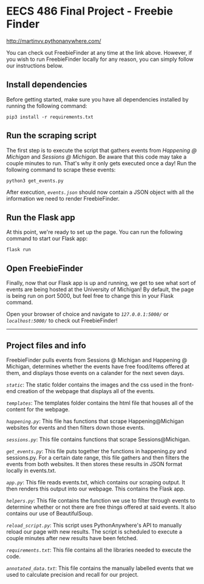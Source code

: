 # EECS 486 Final Project - Freebie Finder
<http://martinvv.pythonanywhere.com/>

You can check out FreebieFinder at any time at the link above. However, if you wish to run FreebieFinder locally for any reason, you can simply follow our instructions below.

## Install dependencies
Before getting started, make sure you have all dependencies installed by running the following command:
```
pip3 install -r requirements.txt
```

## Run the scraping script
The first step is to execute the script that gathers events from *Happening @ Michigan* and *Sessions @ Michigan*. Be aware that this code may take a couple minutes to run. That's why it only gets executed once a day! Run the following command to scrape these events:
```
python3 get_events.py
```
After execution, *`events.json`* should now contain a JSON object with all the information we need to render FreebieFinder.

## Run the Flask app
At this point, we're ready to set up the page. You can run the following command to start our Flask app:
```
flask run
```
## Open FreebieFinder
Finally, now that our Flask app is up and running, we get to see what sort of events are being hosted at the University of Michigan! By default, the page is being run on port 5000, but feel free to change this in your Flask command. 

Open your browser of choice and navigate to *`127.0.0.1:5000/`* or *`localhost:5000/`* to check out FreebieFinder!


---

## Project files and info
FreebieFinder pulls events from Sessions @ Michigan and Happening @ Michigan, determines whether the events have free food/items offered at them, and displays those events on a calander for the next seven days.

*`static`*: The static folder contains the images and the css used in the front-end creation of the webpage that displays all of the events.

*`templates`*: The templates folder contains the html file that houses all of the content for the webpage.

*`happening.py`*: This file has functions that scrape Happening@Michigan websites for events and then filters down those events.

*`sessions.py`*: This file contains functions that scrape Sessions@Michigan.

*`get_events.py`*: This file puts together the functions in happening.py and sessions.py. For a certain date range, this file gathers and then filters the events from both websites. It then stores these results in JSON format locally in events.txt.

*`app.py`*: This file reads events.txt, which contains our scraping output. It then renders this output into our webpage. This contains the Flask app.

*`helpers.py`*: This file contains the function we use to filter through events to determine whether or not there are free things offered at said events. It also contains our use of BeautifulSoup.

*`reload_script.py`*: This script uses PythonAnywhere's API to manually reload our page with new results. The script is scheduled to execute a couple minutes after new results have been fetched.

*`requirements.txt`*: This file contains all the libraries needed to execute the code.

*`annotated_data.txt`*: This file contains the manually labelled events that we used to calculate precision and recall for our project.
